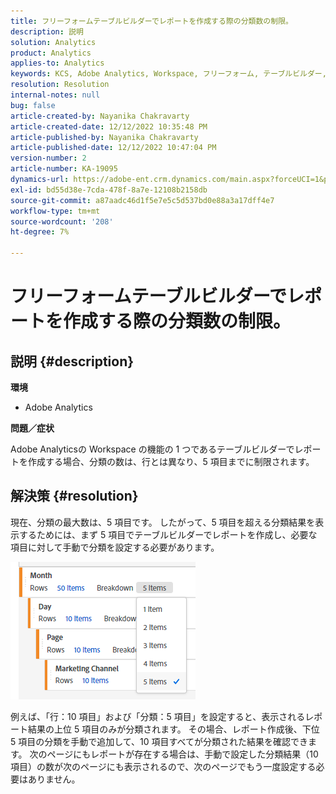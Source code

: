 ```yaml
---
title: フリーフォームテーブルビルダーでレポートを作成する際の分類数の制限。
description: 説明
solution: Analytics
product: Analytics
applies-to: Analytics
keywords: KCS, Adobe Analytics, Workspace, フリーフォーム, テーブルビルダー, 制限
resolution: Resolution
internal-notes: null
bug: false
article-created-by: Nayanika Chakravarty
article-created-date: 12/12/2022 10:35:48 PM
article-published-by: Nayanika Chakravarty
article-published-date: 12/12/2022 10:47:04 PM
version-number: 2
article-number: KA-19095
dynamics-url: https://adobe-ent.crm.dynamics.com/main.aspx?forceUCI=1&pagetype=entityrecord&etn=knowledgearticle&id=4315ac52-6d7a-ed11-81ac-6045bd006b25
exl-id: bd55d38e-7cda-478f-8a7e-12108b2158db
source-git-commit: a87aadc46d1f5e7e5c5d537bd0e88a3a17dff4e7
workflow-type: tm+mt
source-wordcount: '208'
ht-degree: 7%

---
```


# フリーフォームテーブルビルダーでレポートを作成する際の分類数の制限。

## 説明 {#description}


<b>環境</b>

- Adobe Analytics

<b>問題／症状</b>

Adobe Analyticsの Workspace の機能の 1 つであるテーブルビルダーでレポートを作成する場合、分類の数は、行とは異なり、5 項目までに制限されます。


## 解決策 {#resolution}


現在、分類の最大数は、5 項目です。 したがって、5 項目を超える分類結果を表示するためには、まず 5 項目でテーブルビルダーでレポートを作成し、必要な項目に対して手動で分類を設定する必要があります。

![](assets/936a2ca2-6ab5-ec11-983f-000d3a5d0e57.png)

例えば、「行：10 項目」および「分類：5 項目」を設定すると、表示されるレポート結果の上位 5 項目のみが分類されます。 その場合、レポート作成後、下位 5 項目の分類を手動で追加して、10 項目すべてが分類された結果を確認できます。 次のページにもレポートが存在する場合は、手動で設定した分類結果（10 項目）の数が次のページにも表示されるので、次のページでもう一度設定する必要はありません。
